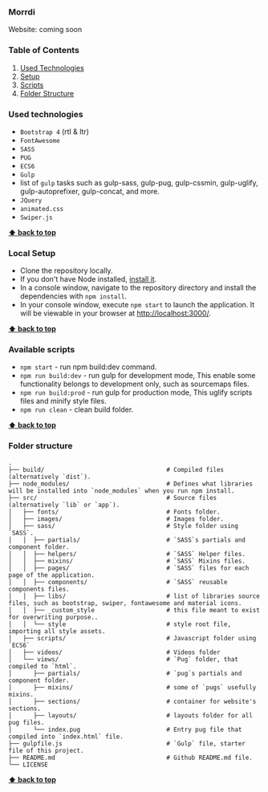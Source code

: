 ### Morrdi

Website: coming soon


### Table of Contents
<a name="table-of-contents"></a>
  1. [Used Technologies](#used-technology)
  1. [Setup](#Local-Setup)
  1. [Scripts](#Available-scripts)
  1. [Folder Structure](#folder-structure)


### Used technologies
<a name="used-technology"></a>
* `Bootstrap 4` (rtl & ltr)
* `FontAwesome`
* `SASS`
* `PUG`
* `ECS6`
* `Gulp`
* list of `gulp` tasks such as gulp-sass, gulp-pug, gulp-cssmin, gulp-uglify, gulp-autoprefixer, gulp-concat, and more.
* `JQuery`
* `animated.css`
* `Swiper.js`

**[⬆ back to top](#table-of-contents)**


### Local Setup
<a name="Local-Setup"></a>
* Clone the repository locally.
* If you don't have Node installed, [install it](https://nodejs.org/en/download/).
* In a console window, navigate to the repository directory and install the dependencies with `npm install`.
* In your console window, execute `npm start` to launch the application.  It will be viewable in your browser at [http://localhost:3000/](http://localhost:3000/).

**[⬆ back to top](#table-of-contents)**


### Available scripts
<a name="Available-scripts"></a>
+ `npm start` - run npm build:dev command.
+ `npm run build:dev` - run gulp for development mode, This enable some functionality belongs to development only, such as sourcemaps files.
+ `npm run build:prod` - run gulp for production mode, This uglify scripts files and minify style files.
+ `npm run clean` - clean build folder.

**[⬆ back to top](#table-of-contents)**

### Folder structure
<a name="folder-structure"></a>

	.
	├── build/                   				# Compiled files (alternatively `dist`).
	├── node_modules/            				# Defines what libraries will be installed into `node_modules` when you run npm install.
	├── src/                     				# Source files (alternatively `lib` or `app`).
	│   ├── fonts/               				# Fonts folder.
	│   ├── images/	            				# Images folder.
	│   ├── sass/                				# Style folder using `SASS`.
	│   │  ├── partials/         				# `SASS`s partials and component folder.
	│   │  ├── helpers/         				# `SASS` Helper files.
	│   │  ├── mixins/         					# `SASS` Mixins files.
	│   │  ├── pages/         					# `SASS` files for each page of the application.
	│   │  ├── components/         				# `SASS` reusable components files.
	│   │  ├── libs/         				    # list of libraries source files, such as bootstrap, swiper, fontawesome and material icons.
	│   │  ├── _custom_style                    # this file meant to exist for overwriting purpose..
    │   │  └── style				            # style root file, importing all style assets.
	│   ├── scripts/             				# Javascript folder using `ECS6`
	│   ├── videos/              				# Videos folder
	│   └── views/               				# `Pug` folder, that compiled to `html`.
	│      ├── partials/         				# `pug`s partials and component folder.
	│      ├── mixins/         					# some of `pugs` usefully mixins.
	│      ├── sections/         				# container for website's sections.
	│      ├── layouts/ 		        		# layouts folder for all pug files.
	│      └── index.pug         				# Entry pug file that compiled into `index.html` file.
	├── gulpfile.js             				# `Gulp` file, starter file of this project.
	├── README.md								# Github README.md file.
	└── LICENSE

**[⬆ back to top](#table-of-contents)**
